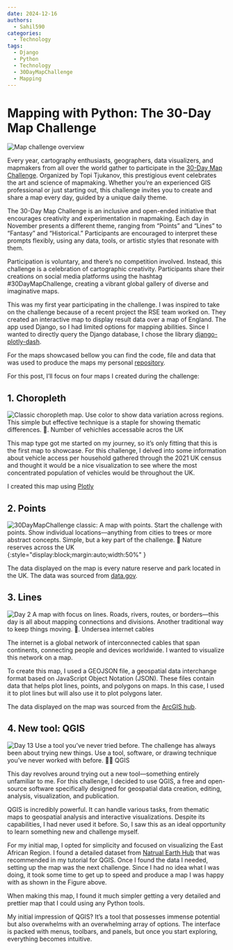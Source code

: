 ```yaml
---
date: 2024-12-16
authors:
  - Sahil590
categories:
  - Technology
tags:
  - Django
  - Python
  - Technology
  - 30DayMapChallenge
  - Mapping
---
```



# **Mapping with Python: The 30-Day Map Challenge**

![Map challenge overview](images/30day_map_challenge/30dmc_2024.png)

Every year, cartography enthusiasts, geographers, data visualizers, and mapmakers from all over the world gather to participate in the [30-Day Map Challenge](https://30daymapchallenge.com/). Organized by Topi Tjukanov, this prestigious event celebrates the art and science of mapmaking. Whether you’re an experienced GIS professional or just starting out, this challenge invites you to create and share a map every day, guided by a unique daily theme.

The 30-Day Map Challenge is an inclusive and open-ended initiative that encourages creativity and experimentation in mapmaking. Each day in November presents a different theme, ranging from “Points” and “Lines” to “Fantasy” and “Historical.” Participants are encouraged to interpret these prompts flexibly, using any data, tools, or artistic styles that resonate with them.
<!-- more -->
Participation is voluntary, and there’s no competition involved. Instead, this challenge is a celebration of cartographic creativity. Participants share their creations on social media platforms using the hashtag #30DayMapChallenge, creating a vibrant global gallery of diverse and imaginative maps.

This was my first year participating in the challenge. I was inspired to take on the challenge because of a recent project the RSE team worked on. They created an interactive map to display result data over a map of England. The app used Django, so I had limited options for mapping abilities. Since I wanted to directly query the Django database, I chose the library [django-plotly-dash](https://github.com/GibbsConsulting/django-plotly-dash).

For the maps showcased bellow you can find the code, file and data that was used to produce the maps my personal [repository](https://github.com/Sahil590/30daymapchallenge).

For this post, I’ll focus on four maps I created during the challenge:

## 1. Choropleth

![Classic choropleth map. Use color to show data variation across regions. This simple but effective technique is a staple for showing thematic differences. 🎨. Number of vehichles accessable acros the UK](images/30day_map_challenge/Choropleth.png)

This map type got me started on my journey, so it’s only fitting that this is the first map to showcase. For this challenge, I delved into some information about vehicle access per household gathered through the 2021 UK census and thought it would be a nice visualization to see where the most concentrated population of vehicles would be throughout the UK.

I created this map using [Plotly](https://plotly.com/examples/)

## 2. Points

![30DayMapChallenge classic: A map with points. Start the challenge with points. Show individual locations—anything from cities to trees or more abstract concepts. Simple, but a key part of the challenge. 📍 Nature reserves across the UK](images/30day_map_challenge/Points_map.png){:style="display:block;margin:auto;width:50%" }

The data displayed on the map is every nature reserve and park located in the UK. The data was sourced from [data.gov](https://www.data.gov.uk/dataset/acdf4a9e-a115-41fb-bbe9-603c819aa7f7/local-nature-reserves-england).

## 3. Lines

![Day 2 A map with focus on lines. Roads, rivers, routes, or borders—this day is all about mapping connections and divisions. Another traditional way to keep things moving. 📏. Undersea internet cables ](images/30day_map_challenge/Lines.png)

The internet is a global network of interconnected cables that span continents, connecting people and devices worldwide. I wanted to visualize this network on a map.

To create this map, I used a GEOJSON file, a geospatial data interchange format based on JavaScript Object Notation (JSON). These files contain data that helps plot lines, points, and polygons on maps. In this case, I used it to plot lines but will also use it to plot polygons later.

The data displayed on the map was sourced from the [ArcGIS hub](https://hub.arcgis.com/maps/c12642b516bc4ee5bc9e89870ab14089/about).

## 4. New tool: QGIS

![Day 13 Use a tool you’ve never tried before. The challenge has always been about trying new things. Use a tool, software, or drawing technique you’ve never worked with before. 🧪🔧 QGIS ](images/30day_map_challenge/Qgis.png)

This day revolves around trying out a new tool—something entirely unfamiliar to me. For this challenge, I decided to use QGIS, a free and open-source software specifically designed for geospatial data creation, editing, analysis, visualization, and publication.

QGIS is incredibly powerful. It can handle various tasks, from thematic maps to geospatial analysis and interactive visualizations. Despite its capabilities, I had never used it before. So, I saw this as an ideal opportunity to learn something new and challenge myself.

For my initial map, I opted for simplicity and focused on visualizing the East African Region. I found a  detailed dataset from [Natrual Earth Hub](https://www.naturalearthdata.com/) that was recommended  in my tutorial for QGIS. Once I found the data I needed, setting up the map was the next challenge. Since I had no idea what I was doing, it took some time to get up to speed and produce a map I was happy with as shown in the Figure above.

When making this map, I found it much simpler getting a very detailed and prettier map that I could using any Python tools.

My initial impression of QGIS? It’s a tool that possesses immense potential but also overwhelms with an overwhelming array of options. The interface is packed with menus, toolbars, and panels, but once you start exploring, everything becomes intuitive.
